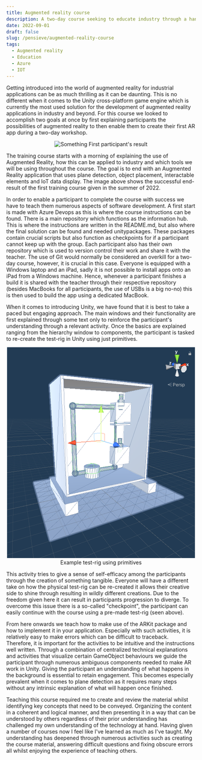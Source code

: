 ```yaml
---
title: Augmented reality course
description: A two-day course seeking to educate industry through a hands-on approach about the possibilities of augmented reality.
date: 2022-09-01
draft: false
slug: /pensieve/augmented-reality-course
tags:
  - Augmented reality
  - Education
  - Azure
  - IOT
---
```


Getting introduced into the world of augmented reality for industrial applications can be as much thrilling as it can be daunting. This is no different when it comes to the Unity cross-platform game engine which is currently the most used solution for the development of augmented reality applications in industry and beyond. For this course we looked to accomplish two goals at once by first explaining participants the possibilities of augmented reality to then enable them to create their first AR app during a two-day workshop.

<center>

![Something](./EndResult.png)
First participant's result

</center>

The training course starts with a morning of explaining the use of Augmented Reality, how this can be applied to industry and which tools we will be using throughout the course. The goal is to end with an Augmented Reality application that uses plane detection, object placement, interactable elements and IoT data display. The image above shows the successful end-result of the first training course given in the summer of 2022.

In order to enable a participant to complete the course with success we have to teach them numerous aspects of software development. A first start is made with Azure Devops as this is where the course instructions can be found. There is a main repository which functions as the information hub. This is where the instructions are written in the README.md, but also where the final solution can be found and needed unitypackages. These packages contain crucial scripts but also function as checkpoints for if a participant cannot keep up with the group. Each participant also has their own repository which is used to version control their work and share it with the teacher. The use of Git would normally be considered an overkill for a two-day course, however, it is crucial in this case. Everyone is equipped with a Windows laptop and an iPad, sadly it is not possible to install apps onto an iPad from a Windows machine. Hence, whenever a participant finishes a build it is shared with the teacher through their respective repository (besides MacBooks for all participants, the use of USBs is a big no-no) this is then used to build the app using a dedicated MacBook.

When it comes to introducing Unity, we have found that it is best to take a paced but engaging approach. The main windows and their functionality are first explained through some text only to reinforce the participant's understanding through a relevant activity. Once the basics are explained ranging from the hierarchy window to components, the participant is tasked to re-create the test-rig in Unity using just primitives.

<center>

![Something](./testrig.png)
Example test-rig using primitives

</center>

This activity tries to give a sense of self-efficacy among the participants through the creation of something tangible. Everyone will have a different take on how the physical test-rig can be re-created it allows their creative side to shine through resulting in wildly different creations. Due to the freedom given here it can result in participants progression to diverge. To overcome this issue there is a so-called "checkpoint", the participant can easily continue with the course using a pre-made test-rig (seen above).

From here onwards we teach how to make use of the ARKit package and how to implement it in your application. Especially with such activities, it is relatively easy to make errors which can be difficult to traceback. Therefore, it is important for the activities to be intuitive and the instructions well written. Through a combination of centralized technical explanations and activities that visualize certain GameObject behaviours we guide the participant through numerous ambiguous components needed to make AR work in Unity. Giving the participant an understanding of what happens in the background is essential to retain engagement. This becomes especially prevalent when it comes to plane detection as it requires many steps without any intrinsic explanation of what will happen once finished.

Teaching this course required me to create and review the material whilst identifying key concepts that need to be conveyed. Organizing the content in a coherent and logical manner, and then presenting it in a way that can be understood by others regardless of their prior understanding has challenged my own understanding of the technology at hand. Having given a number of courses now I feel like I've learned as much as I've taught. My understanding has deepened through numerous activities such as creating the course material, answering difficult questions and fixing obscure errors all whilst enjoying the experience of teaching others.

